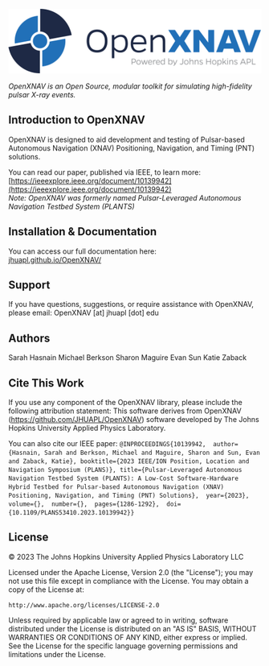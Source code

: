 ![logo](docs/assets/images/logo/png/23-03611_OpenXNav_Color-full.png)


*OpenXNAV is an Open Source, modular toolkit for simulating high-fidelity pulsar X-ray events.*

## **Introduction to OpenXNAV**

OpenXNAV is designed to aid development and testing of Pulsar-based Autonomous Navigation (XNAV) Positioning, Navigation, and Timing (PNT) solutions.

You can read our paper, published via IEEE, to learn more: <br />
[https://ieeexplore.ieee.org/document/10139942](https://ieeexplore.ieee.org/document/10139942) <br />
_Note: OpenXNAV was formerly named Pulsar-Leveraged Autonomous Navigation Testbed System (PLANTS)_

## Installation & Documentation

You can access our full documentation here: <br />
[jhuapl.github.io/OpenXNAV/](jhuapl.github.io/OpenXNAV/)


## Support
If you have questions, suggestions, or require assistance with OpenXNAV, please email: OpenXNAV [at] jhuapl [dot] edu


## Authors
Sarah Hasnain
Michael Berkson
Sharon Maguire
Evan Sun
Katie Zaback

## Cite This Work

If you use any component of the OpenXNAV library, please include the following attribution statement: 
	This software derives from OpenXNAV (https://github.com/JHUAPL/OpenXNAV) software developed by The Johns Hopkins University Applied Physics Laboratory.
	
You can also cite our IEEE paper: 
`
@INPROCEEDINGS{10139942, 
author={Hasnain, Sarah and Berkson, Michael and Maguire, Sharon and Sun, Evan and Zaback, Katie},
booktitle={2023 IEEE/ION Position, Location and Navigation Symposium (PLANS)},
title={Pulsar-Leveraged Autonomous Navigation Testbed System (PLANTS): A Low-Cost Software-Hardware Hybrid Testbed for Pulsar-based Autonomous Navigation (XNAV) Positioning, Navigation, and Timing (PNT) Solutions}, 
year={2023}, 
volume={}, 
number={}, 
pages={1286-1292}, 
doi={10.1109/PLANS53410.2023.10139942}}
`


## License
© 2023 The Johns Hopkins University Applied Physics Laboratory LLC

Licensed under the Apache License, Version 2.0 (the "License");
you may not use this file except in compliance with the License.
You may obtain a copy of the License at:

    http://www.apache.org/licenses/LICENSE-2.0

Unless required by applicable law or agreed to in writing, software distributed under the License is distributed
on an "AS IS" BASIS, WITHOUT WARRANTIES OR CONDITIONS OF ANY KIND, either express or implied.
See the License for the specific language governing permissions and limitations under the License.
